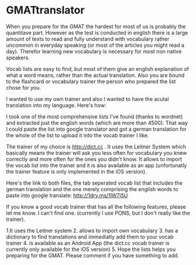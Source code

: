 # GMATtranslator

When you prepare for the GMAT the hardest for most of us is probably the quantitave part. However as the test is conducted in english there is a large amount of texts to read and fully understand with vocabulary rather uncommon in everyday speaking (or most of the articles you might read a day). Therefor learning new vocabulary is necessary for most non native speakers.

Vocab lists are easy to find, but most of them give an english explanation of what a word means, rather than the actual translation. Also you are bound to the flashcard or vocabulary trainer the person who prepared the list chose for you.

I wanted to use my own trainer and also I wanted to have the acutal translation into my language. Here's how:

I took one of the most comprehensive lists I've found (thanks to wordnet) and extracted just the english words (which are more than 4500). That way I could paste the list into google translator and got a german translation for the whole of the list to upload it into the vocab trainer I like.

The trainer of my choice is http://dict.cc . It uses the Leitner System which basically means the trainer will ask you less often for vocabulary you knew correctly and more often for the ones you didn't know. It allows to import the vocab list into the trainer and it is also available as an app (unfortunatly the trainer feature is only implemented in the iOS version).

Here's the link to both files, the tab seperated vocab list that includes the german translation and the one merely comprising the english words to paste into google translate: http://1drv.ms/1lW7j5U

If you know a good vocab trainer that has all the following features, please let me know. I can't find one. (currently I use PONS, but I don't really like the trainer).

1.It uses the Leitner system
2. allows to import own vocabulary
3. has a dictionary to find translations and immediatly add them to your vocab trainer
4. is available as an Android App (the dict.cc vocab trainer is currently only available for the iOS version)
5. Hope the lists helps you preparing for the GMAT. Please comment if you have something to add.

